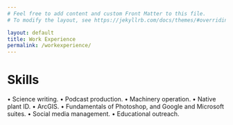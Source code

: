 ```yaml
---
# Feel free to add content and custom Front Matter to this file.
# To modify the layout, see https://jekyllrb.com/docs/themes/#overriding-theme-defaults

layout: default
title: Work Experience
permalink: /workexperience/
---
```


# Skills

• Science writing.
• Podcast production. 
• Machinery operation.
• Native plant ID. 
• ArcGIS. 
• Fundamentals of Photoshop, and Google and Microsoft suites. 
• Social media management. 
• Educational outreach.



<style>
  td, tr, table {
    border: none!important;
    background-color: #ffffff;
  }
</style>
